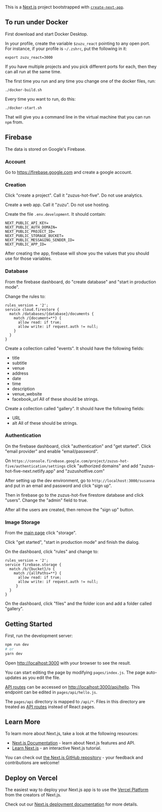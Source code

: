 This is a [Next.js](https://nextjs.org/) project bootstrapped with [`create-next-app`](https://github.com/vercel/next.js/tree/canary/packages/create-next-app).

## To run under Docker

First download and start Docker Desktop.

In your profile, create the variable `$zuzu_react` pointing to any open port. For instance, if your profile is `~/.zshrc`, put the following in it:
```
export zuzu_react=3000
```

If you have multiple projects and you pick different ports for each, then they can all run at the same time.

The first time you run and any time you change one of the docker files, run:
```
./docker-build.sh
```

Every time you want to run, do this:
```
./docker-start.sh
```
That will give you a command line in the virtual machine that you can run `npm` from.

## Firebase

The data is stored on Google's Firebase.
### Account
Go to https://firebase.google.com and create a google account.

### Creation
Click "create a project". Call it "zuzus-hot-five". Do not use analytics.

Create a web app. Call it "zuzu". Do not use hosting.

Create the file `.env.development`. It should contain:
```
NEXT_PUBLIC_API_KEY=
NEXT_PUBLIC_AUTH_DOMAIN=
NEXT_PUBLIC_PROJECT_ID=
NEXT_PUBLIC_STORAGE_BUCKET=
NEXT_PUBLIC_MESSAGING_SENDER_ID=
NEXT_PUBLIC_APP_ID=
```
After creating the app, firebase will show you the values that you should use for those variables.

### Database
From the firebase dashboard, do "create database" and "start in production mode".

Change the rules to:
```
rules_version = '2';
service cloud.firestore {
  match /databases/{database}/documents {
    match /{document=**} {
      allow read: if true;
      allow write: if request.auth != null;
    }
  }
}
```
Create a collection called "events". It should have the following fields:
* title
* subtitle
* venue
* address
* date
* time
* description
* venue_website
* facebook_url
All of these should be strings.

Create a collection called "gallery". It should have the following fields:
* URL
* alt
All of these should be strings.

### Authentication

On the firebase dashboard, click "authentication" and "get started".
Click "email provider" and enable "email/password".

On `https://console.firebase.google.com/project/zuzus-hot-five/authentication/settings` click "authorized domains" and add "zuzus-hot-five-next.netlify.app" and "zuzushotfive.com"

After setting up the dev environment, go to `http://localhost:3000/susanna` and put in an email and password and click "sign up".

Then in firebase go to the zuzus-hot-five firestore database and click "users". Change the "admin" field to true.

After all the users are created, then remove the "sign up" button.

### Image Storage
From the [main page](https://console.firebase.google.com/project/zuzus-hot-five/overview) click "storage".

Click "get started", "start in production mode" and finish the dialog.

On the dashboard, click "rules" and change to:
```
rules_version = '2';
service firebase.storage {
  match /b/{bucket}/o {
    match /{allPaths=**} {
      allow read: if true;
      allow write: if request.auth != null;
     }
  }
}
```
On the dashboard, click "files" and the folder icon and add a folder called "gallery".

## Getting Started

First, run the development server:

```bash
npm run dev
# or
yarn dev
```

Open [http://localhost:3000](http://localhost:3000) with your browser to see the result.

You can start editing the page by modifying `pages/index.js`. The page auto-updates as you edit the file.

[API routes](https://nextjs.org/docs/api-routes/introduction) can be accessed on [http://localhost:3000/api/hello](http://localhost:3000/api/hello). This endpoint can be edited in `pages/api/hello.js`.

The `pages/api` directory is mapped to `/api/*`. Files in this directory are treated as [API routes](https://nextjs.org/docs/api-routes/introduction) instead of React pages.

## Learn More

To learn more about Next.js, take a look at the following resources:

- [Next.js Documentation](https://nextjs.org/docs) - learn about Next.js features and API.
- [Learn Next.js](https://nextjs.org/learn) - an interactive Next.js tutorial.

You can check out [the Next.js GitHub repository](https://github.com/vercel/next.js/) - your feedback and contributions are welcome!

## Deploy on Vercel

The easiest way to deploy your Next.js app is to use the [Vercel Platform](https://vercel.com/new?utm_medium=default-template&filter=next.js&utm_source=create-next-app&utm_campaign=create-next-app-readme) from the creators of Next.js.

Check out our [Next.js deployment documentation](https://nextjs.org/docs/deployment) for more details.
